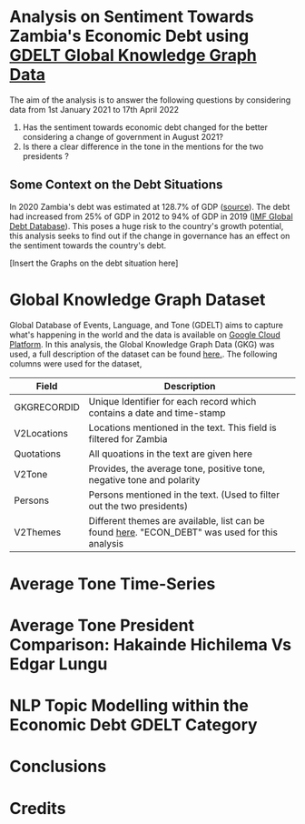 # Analysis on Sentiment Towards Zambia's Economic Debt using [GDELT Global Knowledge Graph Data](https://blog.gdeltproject.org/introducing-gkg-2-0-the-next-generation-of-the-gdelt-global-knowledge-graph/)

The aim of the analysis is to answer the following questions by considering data from 1st January 2021 to 17th April 2022

1. Has the sentiment towards economic debt changed for the better considering a change of government in August 2021?
2. Is there a clear difference in the tone in the mentions for the two presidents ?

## Some Context on the Debt Situations

In 2020 Zambia's debt was estimated at 128.7% of GDP ([source](https://countryeconomy.com/national-debt/zambia)). The debt had increased from 25% of GDP in 2012 to 94% of GDP in 2019 ([IMF Global Debt Database](https://www.imf.org/external/datamapper/datasets/GDD)). This poses a huge risk to the country's growth potential, this analysis seeks to find out if the change in governance has an effect on the sentiment towards the country's debt.  

[Insert the Graphs on the debt situation here]


# Global Knowledge Graph Dataset
 Global Database of Events, Language, and Tone (GDELT) aims to capture what's happening in the world and the data is available on [Google Cloud Platform](https://cloud.google.com/bigquery). In this analysis, the Global Knowledge Graph Data (GKG) was used, a full description of the dataset can be found [here.](http://data.gdeltproject.org/documentation/GDELT-Global_Knowledge_Graph_Codebook-V2.1.pdf). The following columns were used for the dataset,
 
 | Field | Description |
|---|---|
| GKGRECORDID | Unique Identifier for each record which contains a date and time-stamp |
| V2Locations | Locations mentioned in the text. This field is filtered for Zambia  |
| Quotations | All quoations in the text are given here |
| V2Tone | Provides, the average tone, positive tone, negative tone and polarity |
| Persons | Persons mentioned in the text. (Used to filter out the two presidents) |
| V2Themes | Different themes are available, list can be found [here](http://data.gdeltproject.org/api/v2/guides/LOOKUP-GKGTHEMES.TXT). "ECON_DEBT" was used for this analysis|

# Average Tone Time-Series 


# Average Tone President Comparison: Hakainde Hichilema Vs Edgar Lungu


# NLP Topic Modelling within the Economic Debt GDELT Category


# Conclusions

# Credits


